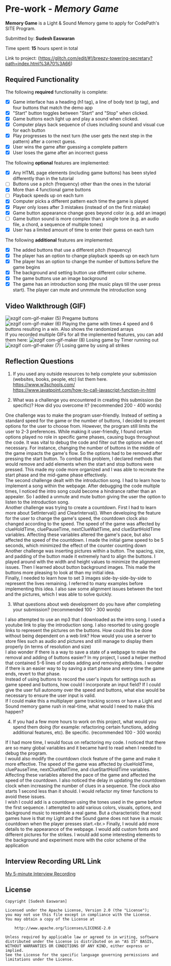 # Pre-work - *Memory Game*

**Memory Game** is a Light & Sound Memory game to apply for CodePath's SITE Program. 

Submitted by: **Sudesh Easwaran**

Time spent: **15** hours spent in total

Link to project: (https://glitch.com/edit/#!/breezy-towering-secretary?path=index.html%3A70%3A66)

## Required Functionality

The following **required** functionality is complete:

* [x] Game interface has a heading (h1 tag), a line of body text (p tag), and four buttons that match the demo app
* [x] "Start" button toggles between "Start" and "Stop" when clicked. 
* [x] Game buttons each light up and play a sound when clicked. 
* [x] Computer plays back sequence of clues including sound and visual cue for each button
* [x] Play progresses to the next turn (the user gets the next step in the pattern) after a correct guess. 
* [x] User wins the game after guessing a complete pattern
* [x] User loses the game after an incorrect guess

The following **optional** features are implemented:

* [x] Any HTML page elements (including game buttons) has been styled differently than in the tutorial
* [ ] Buttons use a pitch (frequency) other than the ones in the tutorial
* [x] More than 4 functional game buttons
* [ ] Playback speeds up on each turn
* [x] Computer picks a different pattern each time the game is played
* [x] Player only loses after 3 mistakes (instead of on the first mistake)
* [x] Game button appearance change goes beyond color (e.g. add an image)
* [ ] Game button sound is more complex than a single tone (e.g. an audio file, a chord, a sequence of multiple tones)
* [x] User has a limited amount of time to enter their guess on each turn

The following **additional** features are implemented:
- [x] The added buttons that use a different pitch (frequency)
- [x] The player has an option to change playback speeds up on each turn
- [x] The player has an option to change the number of buttons before the game begins
- [x] The background and setting button use different color scheme.
- [x] The game buttons use an image background
- [x] The game has an introduction song (the music plays till the user press start). The player can mute and unmmute the introduction song
## Video Walkthrough (GIF)

![ezgif com-gif-maker (5)](https://user-images.githubusercontent.com/70345588/161146243-a2838c9a-01e2-4979-9d96-e6363bc570cb.gif)
Pregame buttons <br>
![ezgif com-gif-maker (6)](https://user-images.githubusercontent.com/70345588/161146250-d3be17e3-5ffd-42ba-8bcf-c5e899898f9c.gif)
Playing the game with times 4 speed and 6 buttons resulting in a win. Also shows the randomized arrays <br>
If you recorded multiple GIFs for all the implemented features, you can add them here:
![ezgif com-gif-maker (8)](https://user-images.githubusercontent.com/70345588/161144915-ccca0c7a-7a37-4ab1-ab08-5619fb63cf57.gif)
Losing game by Timer running out <br>
![ezgif com-gif-maker (7)](https://user-images.githubusercontent.com/70345588/161146237-e55cd636-7fe4-4ade-80ca-96a272ad3ab8.gif)
Losing game by using all strikes <br>



## Reflection Questions
1. If you used any outside resources to help complete your submission (websites, books, people, etc) list them here. 
https://www.w3schools.com/ <br/>
https://www.javatpoint.com/how-to-call-javascript-function-in-html

2. What was a challenge you encountered in creating this submission (be specific)? How did you overcome it? (recommended 200 - 400 words)

One challenge was to make the program user-friendly. Instead of setting a standard speed for the game or the number of buttons, I decided to present options for the user to choose from. However, the program still limits the user to 2-3 preferences. While making it user-friendly, I found certain options played no role in specific game phases, causing bugs throughout the code. It was vital to debug the code and filter out the options when not necessary. For instance, changing the number of buttons in the middle of the game impacts the game's flow. So the options had to be removed after pressing the start button. To combat this problem, I declared methods that would remove and add elements when the start and stop buttons were pressed. This made my code more organized and I was able to recreate the start phase and the mid-game phase effectively.<br/>
The second challenge dealt with the introduction song. I had to learn how to implement a song within the webpage. After debugging the code multiple times, I noticed the intro song could become a hindrance rather than an appealer. So I added a unmute and mute button giving the user the option to listen to the introduction song.<br/>
Another challenge was trying to create a countdown. First I had to learn more about SetInterval() and ClearInterval(). When developing the feature for the user to change the game's speed, the countdown clock also changed according to the speed. The speed of the game was affected by clueHoldTime, cluePauseTime, nextClueWaitTime, and clueStartHoldTime variables. Affecting these variables altered the game's pace, but also affected the speed of the countdown. I made the initial game speed to be 5 seconds, which minimized the effect of the counter counting down <br/>
Another challenge was inserting pictures within a button. The spacing, size, and padding of the button made it extremely hard to align the buttons. I played around with the width and height values to minimize the alignment issues. Then I learned about button background images. This made the buttons more pleasing to look at than my initial idea.<br/>
Finally, I needed to learn how to set 3 images side-by-side-by-side to represent the lives remaining. I referred to many examples before implementing this idea. I also saw some alignment issues between the text and the pictures, which I was able to solve quickly.<br>


3. What questions about web development do you have after completing your submission? (recommended 100 - 300 words) 

I also attempted to use an mp3 that I downloaded as the intro song. I used a youtube link to play the introduction song. I also resorted to using google links to represent the pictures on the buttons. How could this be done without being dependent on a web link? How would you use a server to store files such as audio and pictures and still manage to display them properly (in terms of resolution and size)<br>
I also wonder if there is a way to save a state of a webpage to make the removal and adding of buttons easier? In my project, I used a helper method that contained 5-6 lines of codes adding and removing attributes. I wonder if there is an easier way to by saving a start phase and every time the game ends, revert to that phase.<br>
Instead of using buttons to record the user's inputs for settings such as game speed and buttons, how could I incorporate an input field? If I could give the user full autonomy over the speed and buttons, what else would be necessary to ensure the user input is valid. <br>
If I could make this a multiplayer game tracking scores or have a Light and Sound memory game rush in real-time, what would I need to make this happen? <br>

4. If you had a few more hours to work on this project, what would you spend them doing (for example: refactoring certain functions, adding additional features, etc). Be specific. (recommended 100 - 300 words) 

If I had more time, I would focus on refactoring my code. I noticed that there are so many global variables and it became hard to read when I needed to debug the program. <br/>
I would also modify the countdown clock feature of the game and make it more effective. The speed of the game was affected by clueHoldTime, cluePauseTime, nextClueWaitTime, and clueStartHoldTime variables. Affecting these variables altered the pace of the game and affected the speed of the countdown. I also noticed the delay in updating the countdown clock when increasing the number of clues in a sequence. The clock also starts 1 second less than it should. I would refactor my timer functions to avoid these issues.<br/>
I wish I could add is a countdown using the tones used in the game before the first sequence. I attempted to add various colors, visuals, options, and background music to resemble a real game. But a characteristic that most games have is that my Light and the Sound game does not have is a music countdown when the player presses start.<br.>
Finally, I would add more details to the appearance of the webpage. I would add custom fonts and different pictures for the strikes. I would add some interesting elements to the background and experiment more with the color scheme of the application<br/>



## Interview Recording URL Link

[My 5-minute Interview Recording](https://youtu.be/deXkVu4LAv4)


## License

    Copyright [Sudesh Easwaran]

    Licensed under the Apache License, Version 2.0 (the "License");
    you may not use this file except in compliance with the License.
    You may obtain a copy of the License at

        http://www.apache.org/licenses/LICENSE-2.0

    Unless required by applicable law or agreed to in writing, software
    distributed under the License is distributed on an "AS IS" BASIS,
    WITHOUT WARRANTIES OR CONDITIONS OF ANY KIND, either express or implied.
    See the License for the specific language governing permissions and
    limitations under the License.
